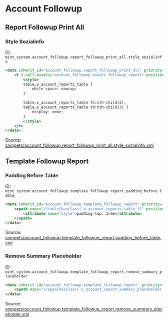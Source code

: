 # Account Followup
## Report Followup Print All  
### Style Sozialinfo  
ID: `mint_system.account_followup.report_followup_print_all.style_sozialinfo`  
```xml
<data inherit_id="account_followup.report_followup_print_all" priority="50">
    <t t-call-assets="account_followup.assets_followup_report" position="after">
        <style>
        table.o_account_reports_table {
            white-space: nowrap;
        }

        table.o_account_reports_table th:nth-child(3),
        table.o_account_reports_table td:nth-child(3) {
            display: none;
        }
        </style>
    </t>
</data>
```
Source: [snippets/account_followup.report_followup_print_all.style_sozialinfo.xml](https://github.com/Mint-System/Odoo-Build/tree/main/snippets/account_followup.report_followup_print_all.style_sozialinfo.xml)

## Template Followup Report  
### Padding Before Table  
ID: `mint_system.account_followup.template_followup_report.padding_before_table`  
```xml
<data inherit_id="account_followup.template_followup_report" priority="50">
    <xpath expr="//table[hasclass('o_account_reports_table')]" position="attributes">
        <attribute name="style">padding-top: 2rem</attribute>
    </xpath>
</data>

```
Source: [snippets/account_followup.template_followup_report.padding_before_table.xml](https://github.com/Mint-System/Odoo-Build/tree/main/snippets/account_followup.template_followup_report.padding_before_table.xml)

### Remove Summary Placeholder  
ID: `mint_system.account_followup.template_followup_report.remove_summary_placeholder`  
```xml
<data inherit_id="account_followup.template_followup_report" priority="50">
    <xpath expr="//span[hasclass('o_account_report_summary_placeholder')]" position="replace"/>
</data>

```
Source: [snippets/account_followup.template_followup_report.remove_summary_placeholder.xml](https://github.com/Mint-System/Odoo-Build/tree/main/snippets/account_followup.template_followup_report.remove_summary_placeholder.xml)


